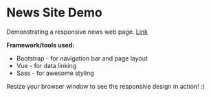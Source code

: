 # News Site Demo
Demonstrating a responsive news web page. [Link](https://seanzhousiyuan.github.io/responsive-news-site-demo)

**Framework/tools used:**

* Bootstrap - for navigation bar and page layout
* Vue - for data linking
* Sass - for awesome styling

Resize your browser window to see the responsive design in action! :)